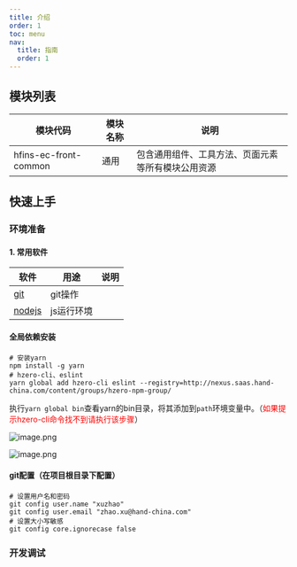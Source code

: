 ```yaml
---
title: 介绍
order: 1
toc: menu
nav:
  title: 指南
  order: 1
---
```


## 模块列表
模块代码 | 模块名称 | 说明
-----|-----|-----
hfins-ec-front-common | 通用 | 包含通用组件、工具方法、页面元素等所有模块公用资源

## 快速上手

### 环境准备

#### 1. 常用软件

软件 | 用途 | 说明
-----|-----|-----
[git](https://git-scm.com/) | git操作 | 
[nodejs](https://nodejs.org/en/) | js运行环境 | 

#### 全局依赖安装

```text
# 安装yarn
npm install -g yarn
# hzero-cli、eslint
yarn global add hzero-cli eslint --registry=http://nexus.saas.hand-china.com/content/groups/hzero-npm-group/
```

执行`yarn global bin`查看yarn的bin目录，将其添加到`path`环境变量中。（<font color="red">如果提示hzero-cli命令找不到请执行该步骤</font>）

![image.png](/hfins-ui/images/images/docs/guide/1601190230048-d3c26e5b-002d-4348-bea7-d78121d0acbd.png)

![image.png](/hfins-ui/images/images/docs/guide/1601190315493-b59e6781-97da-4a1a-a61c-03a7b868094e.png)

#### git配置（在项目根目录下配置）

```text
# 设置用户名和密码
git config user.name "xuzhao"
git config user.email "zhao.xu@hand-china.com"
# 设置大小写敏感
git config core.ignorecase false
```

### 开发调试
